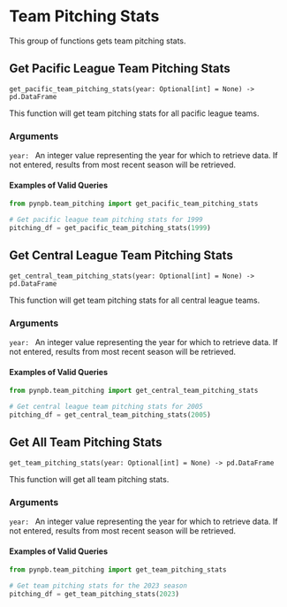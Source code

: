 # Team Pitching Stats

This group of functions gets team pitching stats.

## Get Pacific League Team Pitching Stats
`get_pacific_team_pitching_stats(year: Optional[int] = None) -> pd.DataFrame`

This function will get team pitching stats for all pacific league teams.

### Arguments
`year: ` An integer value representing the year for which to retrieve data. If not entered, results from most recent season will be retrieved.

#### Examples of Valid Queries

```python
from pynpb.team_pitching import get_pacific_team_pitching_stats

# Get pacific league team pitching stats for 1999
pitching_df = get_pacific_team_pitching_stats(1999)

```

## Get Central League Team Pitching Stats
`get_central_team_pitching_stats(year: Optional[int] = None) -> pd.DataFrame`

This function will get team pitching stats for all central league teams.

### Arguments
`year: ` An integer value representing the year for which to retrieve data. If not entered, results from most recent season will be retrieved.

#### Examples of Valid Queries

```python
from pynpb.team_pitching import get_central_team_pitching_stats

# Get central league team pitching stats for 2005
pitching_df = get_central_team_pitching_stats(2005)

```

## Get All Team Pitching Stats
`get_team_pitching_stats(year: Optional[int] = None) -> pd.DataFrame`

This function will get all team pitching stats.

### Arguments
`year: ` An integer value representing the year for which to retrieve data. If not entered, results from most recent season will be retrieved.

#### Examples of Valid Queries

```python
from pynpb.team_pitching import get_team_pitching_stats

# Get team pitching stats for the 2023 season
pitching_df = get_team_pitching_stats(2023)

```